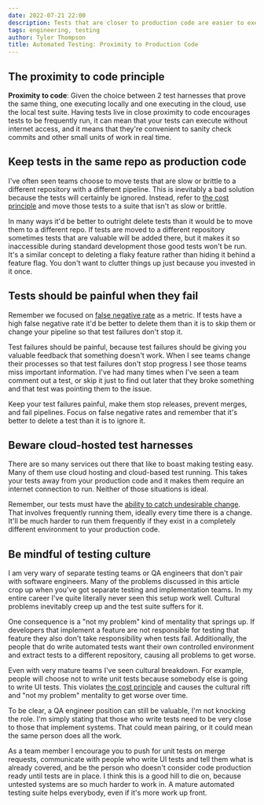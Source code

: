 ```yaml
---
date: 2022-07-21 22:00
description: Tests that are closer to production code are easier to execute. Let's dive into details about how to keep your tests close to your production code.
tags: engineering, testing
author: Tyler Thompson
title: Automated Testing: Proximity to Production Code
---
```


## The proximity to code principle
**Proximity to code**: Given the choice between 2 test harnesses that prove the same thing, one executing locally and one executing in the cloud, use the local test suite. Having tests live in close proximity to code encourages tests to be frequently run, it can mean that your tests can execute without internet access, and it means that they're convenient to sanity check commits and other small units of work in real time.

## Keep tests in the same repo as production code
I've often seen teams choose to move tests that are slow or brittle to a different repository with a different pipeline. This is inevitably a bad solution because the tests will certainly be ignored. Instead, refer to [the cost principle](https://www.aprincipalengineer.com/blog/automated-testing-cost/index.html) and move those tests to a suite that isn't as slow or brittle.

In many ways it'd be better to outright delete tests than it would be to move them to a different repo. If tests are moved to a different repository sometimes tests that are valuable will be added there, but it makes it so inaccessible during standard development those good tests won't be run. It's a similar concept to deleting a flaky feature rather than hiding it behind a feature flag. You don't want to clutter things up just because you invested in it once.

## Tests should be painful when they fail
Remember we focused on [false negative rate](https://www.aprincipalengineer.com/blog/automated-testing-false-negative-rate/index.html) as a metric. If tests have a high false negative rate it'd be better to delete them than it is to skip them or change your pipeline so that test failures don't stop it.

Test failures should be painful, because test failures should be giving you valuable feedback that something doesn't work. When I see teams change their processes so that test failures don't stop progress I see those teams miss important information. I've had many times when I've seen a team comment out a test, or skip it just to find out later that they broke something and that test was pointing them to the issue.

Keep your test failures painful, make them stop releases, prevent merges, and fail pipelines. Focus on false negative rates and remember that it's better to delete a test than it is to ignore it.

## Beware cloud-hosted test harnesses
There are so many services out there that like to boast making testing easy. Many of them use cloud hosting and cloud-based test running. This takes your tests away from your production code and it makes them require an internet connection to run. Neither of those situations is ideal. 

Remember, our tests must have the [ability to catch undesirable change](https://www.aprincipalengineer.com/blog/automated-testing-ability-to-catch-undesirable-change/index.html). That involves frequently running them, ideally every time there is a change. It'll be much harder to run them frequently if they exist in a completely different environment to your production code. 

## Be mindful of testing culture
I am very wary of separate testing teams or QA engineers that don't pair with software engineers. Many of the problems discussed in this article crop up when you've got separate testing and implementation teams. In my entire career I've quite literally never seen this setup work well. Cultural problems inevitably creep up and the test suite suffers for it.

One consequence is a "not my problem" kind of mentality that springs up. If developers that implement a feature are not responsible for testing that feature they also don't take responsibility when tests fail. Additionally, the people that do write automated tests want their own controlled environment and extract tests to a different repository, causing all problems to get worse.

Even with very mature teams I've seen cultural breakdown. For example, people will choose not to write unit tests because somebody else is going to write UI tests. This violates [the cost principle](https://www.aprincipalengineer.com/blog/automated-testing-cost/index.html) and causes the cultural rift and "not my problem" mentality to get worse over time.

To be clear, a QA engineer position can still be valuable, I'm not knocking the role. I'm simply stating that those who write tests need to be very close to those that implement systems. That could mean pairing, or it could mean the same person does all the work. 

As a team member I encourage you to push for unit tests on merge requests, communicate with people who write UI tests and tell them what is already covered, and be the person who doesn't consider code production ready until tests are in place. I think this is a good hill to die on, because untested systems are so much harder to work in. A mature automated testing suite helps everybody, even if it's more work up front.